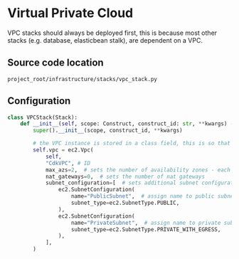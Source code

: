 # Virtual Private Cloud

VPC stacks should always be deployed first, this is because most other stacks (e.g. database, elasticbean stalk), are dependent on a VPC.

## Source code location

`project_root/infrastructure/stacks/vpc_stack.py`

## Configuration

```python
class VPCStack(Stack):
    def __init__(self, scope: Construct, construct_id: str, **kwargs) -> None:
        super().__init__(scope, construct_id, **kwargs)

        # the VPC instance is stored in a class field, this is so that this VPC could be reference later in app.py for other stacks that needs a VPC to attach to
        self.vpc = ec2.Vpc(
            self,
            "CdkVPC", # ID
            max_azs=2,  # sets the number of availability zones - each avaliabilty zone includes a public and a private subnet
            nat_gateways=0,  # sets the number of nat gateways
            subnet_configuration=[  # sets additional subnet configuration
                ec2.SubnetConfiguration(
                    name="PublicSubnet",  # assign name to public subnet
                    subnet_type=ec2.SubnetType.PUBLIC,
                ),
                ec2.SubnetConfiguration(
                    name="PrivateSubnet",  # assign name to private subnet
                    subnet_type=ec2.SubnetType.PRIVATE_WITH_EGRESS,
                ),
            ],
        )

```
